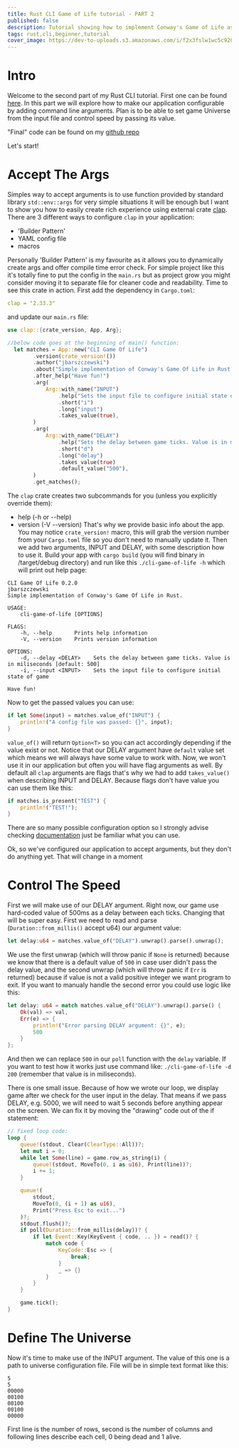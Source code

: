```yaml
---
title: Rust CLI Game of Life tutorial - PART 2
published: false
description: Tutorial showing how to implement Conway's Game of Life as a CLI application written in Rust. Makes use of Crossterm crate which is amazing for working with terminal.
tags: rust,cli,beginner,tutorial
cover_image: https://dev-to-uploads.s3.amazonaws.com/i/f2x3fslw1wc5c920zv6y.jpg
---
```


# Intro

Welcome to the second part of my Rust CLI tutorial. First one can be found [here](https://dev.to/jbarszczewski/rust-cli-game-of-life-tutorial-part-1-57pp). In this part we will explore how to make our application configurable by adding command line arguments. Plan is to be able to set game Universe from the input file and control speed by passing its value.

"Final" code can be found on my [github repo](https://github.com/jbarszczewski/cli-game-of-life)

Let's start!

# Accept The Args

Simples way to accept arguments is to use function provided by standard library `std::env::args` for very simple situations it will be enough but I want to show you how to easily create rich experience using external crate [clap](https://crates.io/crates/clap). There are 3 different ways to configure `clap` in your application:

- 'Builder Pattern'
- YAML config file
- macros

Personally 'Builder Pattern' is my favourite as it allows you to dynamically create args and offer compile time error check. For simple project like this it's totally fine to put the config in the `main.rs` but as project grow you might consider moving it to separate file for cleaner code and readability.
Time to see this crate in action. First add the dependency in `Cargo.toml`:

```yaml
clap = "2.33.3"
```

and update our `main.rs` file:

```rust
use clap::{crate_version, App, Arg};

//below code goes at the beginning of main() function:
  let matches = App::new("CLI Game Of Life")
        .version(crate_version!())
        .author("jbarszczewski")
        .about("Simple implementation of Conway's Game Of Life in Rust.")
		.after_help("Have fun!")
        .arg(
            Arg::with_name("INPUT")
                .help("Sets the input file to configure initial state of game")
                .short("i")
                .long("input")
                .takes_value(true),
        )
        .arg(
            Arg::with_name("DELAY")
                .help("Sets the delay between game ticks. Value is in miliseconds")
                .short("d")
                .long("delay")
                .takes_value(true)
                .default_value("500"),
        )
        .get_matches();
```

The `clap` crate creates two subcommands for you (unless you explicitly override them):

- help (-h or --help)
- version (-V --version)
  That's why we provide basic info about the app. You may notice `crate_version!` macro, this will grab the version number from your `Cargo.toml` file so you don't need to manually update it.
  Then we add two arguments, INPUT and DELAY, with some description how to use it. Build your app with `cargo build` (you will find binary in /target/debug directory) and run like this `./cli-game-of-life -h` which will print out help page:

```
CLI Game Of Life 0.2.0
jbarszczewski
Simple implementation of Conway's Game Of Life in Rust.

USAGE:
    cli-game-of-life [OPTIONS]

FLAGS:
    -h, --help       Prints help information
    -V, --version    Prints version information

OPTIONS:
    -d, --delay <DELAY>    Sets the delay between game ticks. Value is in miliseconds [default: 500]
    -i, --input <INPUT>    Sets the input file to configure initial state of game

Have fun!
```

Now to get the passed values you can use:

```rust
if let Some(input) = matches.value_of("INPUT") {
	println!("A config file was passed: {}", input);
}
```

`value_of()` will return `Option<T>` so you can act accordingly depending if the value exist or not. Notice that our DELAY argument have `default` value set which means we will always have some value to work with.
Now, we won't use it in our application but often you will have flag arguments as well. By default all `clap` arguments are flags that's why we had to add `takes_value()` when describing INPUT and DELAY. Because flags don't have value you can use them like this:

```rust
if matches.is_present("TEST") {
	println!("TEST!");
}
```

There are so many possible configuration option so I strongly advise checking [documentation](https://docs.rs/clap/2.33.3/clap/struct.Arg.html) just be familiar what you can use.

Ok, so we've configured our application to accept arguments, but they don't do anything yet. That will change in a moment

# Control The Speed

First we will make use of our DELAY argument. Right now, our game use hard-coded value of 500ms as a delay between each ticks. Changing that will be super easy. First we need to read and parse (`Duration::from_millis()` accept u64) our argument value:

```rust
let delay:u64 = matches.value_of("DELAY").unwrap().parse().unwrap();
```

We use the first unwrap (which will throw panic if `None` is returned) because we know that there is a default value of `500` in case user didn't pass the delay value, and the second unwrap (which will throw panic if `Err` is returned) because if value is not a valid positive integer we want program to exit. If you want to manualy handle the second error you could use logic like this:

```rust
let delay: u64 = match matches.value_of("DELAY").unwrap().parse() {
	Ok(val) => val,
	Err(e) => {
		println!("Error parsing DELAY argument: {}", e);
		500
	}
};
```

And then we can replace `500` in our `poll` function with the `delay` variable. If you want to test how it works just use command like:
`./cli-game-of-life -d 200` (remember that value is in miliseconds).

There is one small issue. Because of how we wrote our loop, we display game after we check for the user input in the delay. That means if we pass DELAY, e.g. 5000, we will need to wait 5 seconds before anything appear on the screen. We can fix it by moving the "drawing" code out of the if statement:

```rust
// fixed loop code:
loop {
	queue!(stdout, Clear(ClearType::All))?;
	let mut i = 0;
	while let Some(line) = game.row_as_string(i) {
		queue!(stdout, MoveTo(0, i as u16), Print(line))?;
		i += 1;
	}

	queue!(
		stdout,
		MoveTo(0, (i + 1) as u16),
		Print("Press Esc to exit...")
	)?;
	stdout.flush()?;
	if poll(Duration::from_millis(delay))? {
		if let Event::Key(KeyEvent { code, .. }) = read()? {
			match code {
				KeyCode::Esc => {
					break;
				}
				_ => {}
			}
		}
	}

	game.tick();
}
```

# Define The Universe

Now it's time to make use of the INPUT argument. The value of this one is a path to universe configuration file. File will be in simple text format like this:

```
5
5
00000
00100
00100
00100
00000
```

First line is the number of rows, second is the number of columns and following lines describe each cell, 0 being dead and 1 alive.
